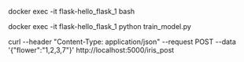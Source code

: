 

docker exec -it flask-hello_flask_1 bash

docker exec -it flask-hello_flask_1 python train_model.py

curl --header "Content-Type: application/json"
--request POST
--data '{"flower":"1,2,3,7"}'
http://localhost:5000/iris_post
